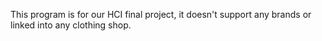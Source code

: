 This program is for our HCI final project, it doesn't support any brands or linked into any clothing shop.
